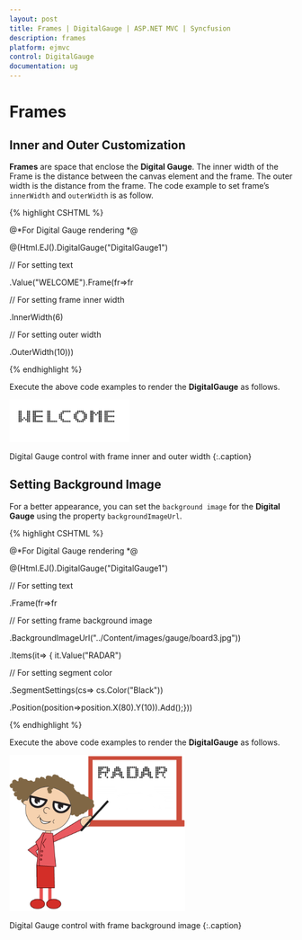 ```yaml
---
layout: post
title: Frames | DigitalGauge | ASP.NET MVC | Syncfusion
description: frames
platform: ejmvc
control: DigitalGauge
documentation: ug
---
```


# Frames

## Inner and Outer Customization

**Frames** are space that enclose the **Digital Gauge**. The inner width of the Frame is the distance between the canvas element and the frame. The outer width is the distance from the frame. The code example to set frame’s `innerWidth` and `outerWidth` is as follow.

{% highlight CSHTML %}

@*For Digital Gauge rendering *@

@(Html.EJ().DigitalGauge("DigitalGauge1")

// For setting text

.Value("WELCOME").Frame(fr=>fr

// For setting frame inner width

.InnerWidth(6)

// For setting outer width

.OuterWidth(10)))

{% endhighlight %}



Execute the above code examples to render the **DigitalGauge** as follows.

![](Frames_images/Frames_img1.png)

Digital Gauge control with frame inner and outer width
{:.caption}

## Setting Background Image

For a better appearance, you can set the `background image` for the **Digital Gauge** using the property `backgroundImageUrl`. 

{% highlight CSHTML %}

@*For Digital Gauge rendering *@

@(Html.EJ().DigitalGauge("DigitalGauge1")

// For setting text

.Frame(fr=>fr

// For setting frame background image

.BackgroundImageUrl("../Content/images/gauge/board3.jpg"))

.Items(it=> { it.Value("RADAR")

// For setting segment color

.SegmentSettings(cs=> cs.Color("Black"))

.Position(position=>position.X(80).Y(10)).Add();}))

{% endhighlight %}


Execute the above code examples to render the **DigitalGauge** as follows.


![](Frames_images/Frames_img2.png)

Digital Gauge control with frame background image
{:.caption}